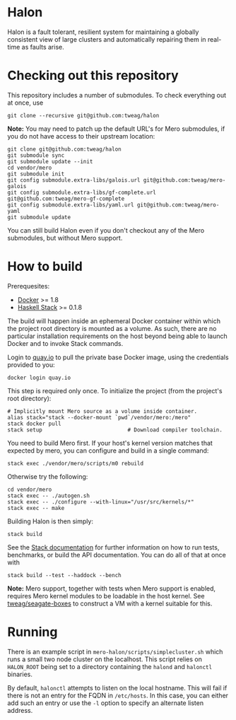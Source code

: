 # Halon

Halon is a fault tolerant, resilient system for maintaining a globally
consistent view of large clusters and automatically repairing them in
real-time as faults arise.

# Checking out this repository

This repository includes a number of submodules. To check everything
out at once, use

```
git clone --recursive git@github.com:tweag/halon
```

**Note:** You may need to patch up the default URL's for Mero
submodules, if you do not have access to their upstream location:

```
git clone git@github.com:tweag/halon
git submodule sync
git submodule update --init
cd vendor/mero
git submodule init
git config submodule.extra-libs/galois.url git@github.com:tweag/mero-galois
git config submodule.extra-libs/gf-complete.url git@github.com:tweag/mero-gf-complete
git config submodule.extra-libs/yaml.url git@github.com:tweag/mero-yaml
git submodule update
```

You can still build Halon even if you don't checkout any of the Mero
submodules, but without Mero support.

# How to build

Prerequesites:
* [Docker][docker] >= 1.8
* [Haskell Stack][haskell-stack] >= 0.1.8

The build will happen inside an ephemeral Docker container within
which the project root directory is mounted as a volume. As such,
there are no particular installation requirements on the host beyond
being able to launch Docker and to invoke Stack commands.

Login to [quay.io][quay] to pull the private base Docker image, using
the credentials provided to you:

```
docker login quay.io
```

This step is required only once. To initialize the project (from the
project's root directory):

```
# Implicitly mount Mero source as a volume inside container.
alias stack="stack --docker-mount `pwd`/vendor/mero:/mero"
stack docker pull
stack setup                           # Download compiler toolchain.
```

You need to build Mero first. If your host's kernel version matches
that expected by mero, you can configure and build in a single
command:

```
stack exec ./vendor/mero/scripts/m0 rebuild
```

Otherwise try the following:

```
cd vendor/mero
stack exec -- ./autogen.sh
stack exec -- ./configure --with-linux="/usr/src/kernels/*"
stack exec -- make
```

Building Halon is then simply:

```
stack build
```

See the [Stack documentation][stack-doc] for further information on
how to run tests, benchmarks, or build the API documentation. You can
do all of that at once with

```
stack build --test --haddock --bench
```

**Note:** Mero support, together with tests when Mero support is
enabled, requires Mero kernel modules to be loadable in the host
kernel. See [tweag/seagate-boxes][seagate-boxes] to construct a VM
with a kernel suitable for this.

[docker]: https://www.docker.com/
[haskell-stack]: https://github.com/commercialhaskell/stack
[quay]: https://quay.io
[seagate-boxes]: https://github.com/tweag/seagate-boxes
[stack-doc]: http://docs.haskellstack.org/en/stable/README.html

# Running

There is an example script in `mero-halon/scripts/simplecluster.sh`
which runs a small two node cluster on the localhost. This script
relies on `HALON_ROOT` being set to a directory containing the
`halond` and `halonctl` binaries.

By default, `halonctl` attempts to listen on the local hostname. This
will fail if there is not an entry for the FQDN in `/etc/hosts`. In
this case, you can either add such an entry or use the `-l` option to
specify an alternate listen address.
